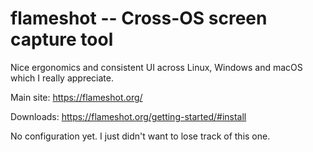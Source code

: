 # flameshot -- Cross-OS screen capture tool

Nice ergonomics and consistent UI across Linux, Windows and macOS which I really appreciate.

Main site: https://flameshot.org/

Downloads: https://flameshot.org/getting-started/#install

No configuration yet. I just didn't want to lose track of this one.
